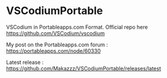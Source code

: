 # VSCodiumPortable
VSCodium in Portableapps.com Format. Official repo here https://github.com/VSCodium/vscodium

My post on the Portableapps.com forum : https://portableapps.com/node/60330

Latest release : https://github.com/Makazzz/VSCodiumPortable/releases/latest

